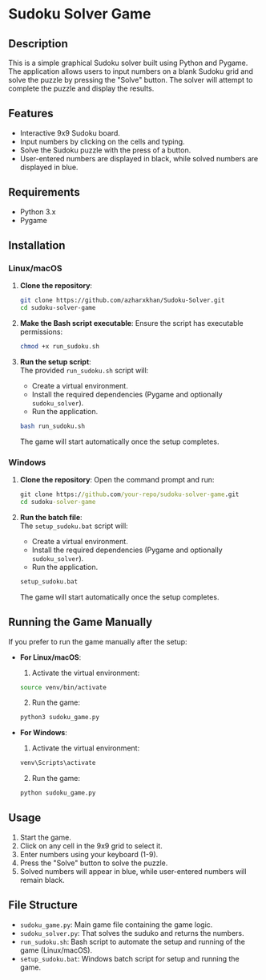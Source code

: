 # Sudoku Solver Game

## Description

This is a simple graphical Sudoku solver built using Python and Pygame. The application allows users to input numbers on a blank Sudoku grid and solve the puzzle by pressing the "Solve" button. The solver will attempt to complete the puzzle and display the results.

## Features

- Interactive 9x9 Sudoku board.
- Input numbers by clicking on the cells and typing.
- Solve the Sudoku puzzle with the press of a button.
- User-entered numbers are displayed in black, while solved numbers are displayed in blue.

## Requirements

- Python 3.x
- Pygame

## Installation

### Linux/macOS

1. **Clone the repository**:
    ```bash
    git clone https://github.com/azharxkhan/Sudoku-Solver.git
    cd sudoku-solver-game
    ```

2. **Make the Bash script executable**:
    Ensure the script has executable permissions:
    ```bash
    chmod +x run_sudoku.sh
    ```

3. **Run the setup script**:  
    The provided `run_sudoku.sh` script will:
    - Create a virtual environment.
    - Install the required dependencies (Pygame and optionally `sudoku_solver`).
    - Run the application.
    ```bash
    bash run_sudoku.sh
    ```

    The game will start automatically once the setup completes.

### Windows

1. **Clone the repository**:
    Open the command prompt and run:
    ```cmd
    git clone https://github.com/your-repo/sudoku-solver-game.git
    cd sudoku-solver-game
    ```

2. **Run the batch file**:  
    The `setup_sudoku.bat` script will:
    - Create a virtual environment.
    - Install the required dependencies (Pygame and optionally `sudoku_solver`).
    - Run the application.
    ```cmd
    setup_sudoku.bat
    ```

    The game will start automatically once the setup completes.

## Running the Game Manually

If you prefer to run the game manually after the setup:

- **For Linux/macOS**:  
    1. Activate the virtual environment:
    ```bash
    source venv/bin/activate
    ```
    2. Run the game:
    ```bash
    python3 sudoku_game.py
    ```

- **For Windows**:  
    1. Activate the virtual environment:
    ```cmd
    venv\Scripts\activate
    ```
    2. Run the game:
    ```cmd
    python sudoku_game.py
    ```

## Usage

1. Start the game.
2. Click on any cell in the 9x9 grid to select it.
3. Enter numbers using your keyboard (1-9).
4. Press the "Solve" button to solve the puzzle.
5. Solved numbers will appear in blue, while user-entered numbers will remain black.

## File Structure

- `sudoku_game.py`: Main game file containing the game logic.
- `sudoku_solver.py`: That solves the suduko and returns the numbers.
- `run_sudoku.sh`: Bash script to automate the setup and running of the game (Linux/macOS).
- `setup_sudoku.bat`: Windows batch script for setup and running the game.
